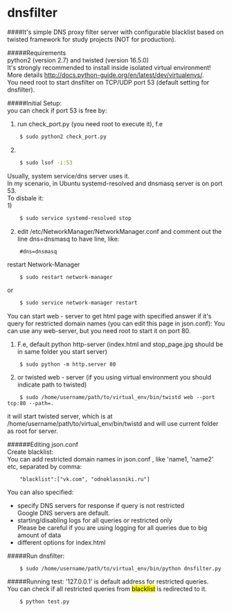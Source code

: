 # dnsfilter

####It's simple DNS proxy filter server with configurable blacklist based on twisted framework for study projects (NOT for production).

#####Requirements  
python2 (version 2.7) and twisted (version 16.5.0)  
It's strongly recommended to install inside isolated virtual environment!  
More details http://docs.python-guide.org/en/latest/dev/virtualenvs/.  
You need root to start dnsfilter on TCP/UDP port 53 (default setting for dnsfilter).  

#####Initial Setup:  
you can check if port 53 is free by:  
1) run check_port.py (you need root to execute it), f.e  
```bash
    $ sudo python2 check_port.py  
```
2)  
```bash
    $ sudo lsof -i:53  
```
Usually, system service/dns server uses it.  
In my scenario, in Ubuntu systemd-resolved and dnsmasq server is on port 53.  
To disbale it:  
1)  
```bash
    $ sudo service systemd-resolved stop  
```
2) edit /etc/NetworkManager/NetworkManager.conf and comment out the line dns=dnsmasq to have line, like:  
```
    #dns=dnsmasq  
```
restart Network-Manager  
```bash
    $ sudo restart network-manager  
```
or  
```bash
    $ sudo service network-manager restart  
```
You can start web - server to get html page with specified answer if it's query for restricted domain names (you can edit this page in json.conf):
You can use any web-server, but you need root to start it on port 80.
1) F.e, default python http-server (index.html and stop_page.jpg should be in same folder you start server)  
```
    $ sudo python -m http.server 80
```  
2) or twisted web - server (if you using virtual environment you should indicate path to twisted)  
```
    $ sudo /home/username/path/to/virtual_env/bin/twistd web --port tcp:80 --path=.
```  
it will start twisted server, which is at /home/username/path/to/virtual_env/bin/twistd and will use current folder as root for server.  

######Editing json.conf  
Create blacklist:  
You can add restricted domain names in json.conf , like 'name1, 'name2' etc, separated by comma:  
```
    "blacklist":["vk.com", "odnoklassniki.ru"]  
```
You can also specified:  
  * specify DNS servers for response if query is not restricted  
Google DNS servers are default.
  * starting/disabling logs for all queries or restricted only  
Please be careful if you are using logging for all queries due to big amount of data
  * different options for index.html

#####Run dnsfilter:
```
    $ sudo /home/username/path/to/virtual_env/bin/python dnsfilter.py
```  

#####Running test:
'127.0.0.1' is default address for restricted queries.  
You can check if all restricted queries from <mark>blacklist</mark> is redirected to it.  
```
    $ python test.py
```



